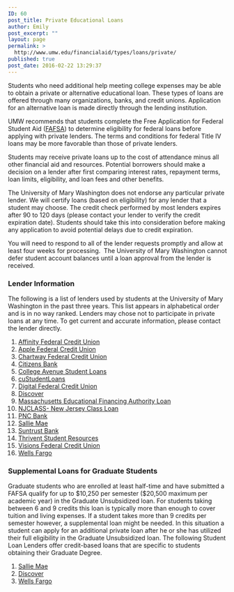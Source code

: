 ```yaml
---
ID: 60
post_title: Private Educational Loans
author: Emily
post_excerpt: ""
layout: page
permalink: >
  http://www.umw.edu/financialaid/types/loans/private/
published: true
post_date: 2016-02-22 13:29:37
---
```

Students who need additional help meeting college expenses may be able to obtain a private or alternative educational loan. These types of loans are offered through many organizations, banks, and credit unions. Application for an alternative loan is made directly through the lending institution.

UMW recommends that students complete the Free Application for Federal Student Aid (<a href="https://fafsa.ed.gov/">FAFSA</a>) to determine eligibility for federal loans before applying with private lenders. The terms and conditions for federal Title IV loans may be more favorable than those of private lenders.

Students may receive private loans up to the cost of attendance minus all other financial aid and resources. Potential borrowers should make a decision on a lender after first comparing interest rates, repayment terms, loan limits, eligibility, and loan fees and other benefits.

The University of Mary Washington does not endorse any particular private lender. We will certify loans (based on eligibility) for any lender that a student may choose. The credit check performed by most lenders expires after 90 to 120 days (please contact your lender to verify the credit expiration date). Students should take this into consideration before making any application to avoid potential delays due to credit expiration.

You will need to respond to all of the lender requests promptly and allow at least four weeks for processing.  The University of Mary Washington cannot defer student account balances until a loan approval from the lender is received.
<h3>Lender Information</h3>
The following is a list of lenders used by students at the University of Mary Washington in the past three years. This list appears in alphabetical order and is in no way ranked. Lenders may chose not to participate in private loans at any time. To get current and accurate information, please contact the lender directly.
<ol>
 	<li><a href="https://www.affinityplus.org/personal/student-services/student-loans">Affinity Federal Credit Union</a></li>
 	<li><a href="http://www.applefcu.studentchoice.org/">Apple Federal Credit Union</a></li>
 	<li><a href="http://chartway.studentchoice.org/">Chartway Federal Credit Union</a></li>
 	<li><a href="http://www.citizensbank.com/student-services">Citizens Bank</a></li>
 	<li><a href="http://www.collegeavestudentloans.com">College Avenue Student Loans</a></li>
 	<li><a href="http://www.lendkey.com/private-student-loans/?sk=organic">cuStudentLoans</a></li>
 	<li><a href="https://www.dcu.org/prodserv/loans/student.html">Digital Federal Credit Union</a></li>
 	<li><a href="http://www.discoverstudentloans.com/">Discover</a></li>
 	<li><a href="http://www.mefa.org/">Massachusetts Educational Financing Authority Loan</a></li>
 	<li><a href="http://www.hesaa.org/Pages/NJCLASSHome.aspx">NJCLASS- New Jersey Class Loan</a></li>
 	<li><a href="http://www.pnconcampus.com/studentloanguide/privateloans/default.aspx">PNC Bank</a></li>
 	<li><a href="https://www.salliemae.com/student-loans/">Sallie Mae</a></li>
 	<li><a href="http://www.suntrusteducation.com/">Suntrust Bank</a></li>
 	<li><a href="https://www.thriventstudentresources.com/tools-resources">Thrivent Student Resources</a></li>
 	<li><a href="http://visionsfcu.studentchoice.org/">Visions Federal Credit Union</a></li>
 	<li><a href="http://www.wellsfargo.com/student">Wells Fargo</a></li>
</ol>
<h3>Supplemental Loans for Graduate Students</h3>
Graduate students who are enrolled at least half-time and have submitted a FAFSA qualify for up to $10,250 per semester ($20,500 maximum per academic year) in the Graduate Unsubsidized loan. For students taking between 6 and 9 credits this loan is typically more than enough to cover tuition and living expenses. If a student takes more than 9 credits per semester however, a supplemental loan might be needed. In this situation a student can apply for an additional private loan after he or she has utilized their full eligibility in the Graduate Unsubsidized loan. The following Student Loan Lenders offer credit-based loans that are specific to students obtaining their Graduate Degree.
<ol>
 	<li><a href="https://www.salliemae.com/student-loans/graduate-student-loans/">Sallie Mae</a></li>
 	<li><a href="https://www.discover.com/student-loans/graduate.html">Discover</a></li>
 	<li><a href="https://www.wellsfargo.com/jump/student-loans/students?gclid=EAIaIQobChMIp9iHn7Oe2gIVk4SzCh0qVgiUEAAYASABEgLJSvD_BwE&amp;gclsrc=aw.ds&amp;dclid=CLP15qezntoCFcZCDAod1HQL-w#graduatestudents">Wells Fargo</a></li>
</ol>
&nbsp;